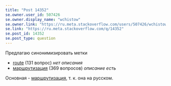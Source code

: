 ```yaml
---
title: "Post 14352"
se.owner.user_id: 507426
se.owner.display_name: "wchistow"
se.owner.link: "https://ru.meta.stackoverflow.com/users/507426/wchistow"
se.link: "https://ru.meta.stackoverflow.com/q/14352"
se.post_id: 14352
se.post_type: question
---
```

<p>Предлагаю синонимизировать метки</p>
<ul>
<li><a href="https://ru.stackoverflow.com/questions/tagged/route" class="s-tag post-tag" title="показать вопросы с меткой [route]" aria-label="показать вопросы с меткой [route]" rel="tag" aria-labelledby="tag-route-tooltip-container" data-tag-menu-origin="Unknown">route</a> (131 вопрос) <em>нет описания</em></li>
<li><a href="https://ru.stackoverflow.com/questions/tagged/%d0%bc%d0%b0%d1%80%d1%88%d1%80%d1%83%d1%82%d0%b8%d0%b7%d0%b0%d1%86%d0%b8%d1%8f" class="s-tag post-tag" title="показать вопросы с меткой [маршрутизация]" aria-label="показать вопросы с меткой [маршрутизация]" rel="tag" aria-labelledby="tag-маршрутизация-tooltip-container" data-tag-menu-origin="Unknown">маршрутизация</a> (369 вопросов) <em>описание есть</em></li>
</ul>
<p>Основная - <a href="https://ru.stackoverflow.com/questions/tagged/%d0%bc%d0%b0%d1%80%d1%88%d1%80%d1%83%d1%82%d0%b8%d0%b7%d0%b0%d1%86%d0%b8%d1%8f" class="s-tag post-tag" title="показать вопросы с меткой [маршрутизация]" aria-label="показать вопросы с меткой [маршрутизация]" rel="tag" aria-labelledby="tag-маршрутизация-tooltip-container" data-tag-menu-origin="Unknown">маршрутизация</a>, т. к. она на русском.</p>
